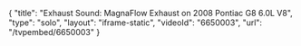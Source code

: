 {
    "title": "Exhaust Sound: MagnaFlow Exhaust on 2008 Pontiac G8 6.0L V8",
    "type": "solo",
    "layout": "iframe-static",
    "videoId": "6650003",
    "url": "\/tvpembed\/6650003"
}